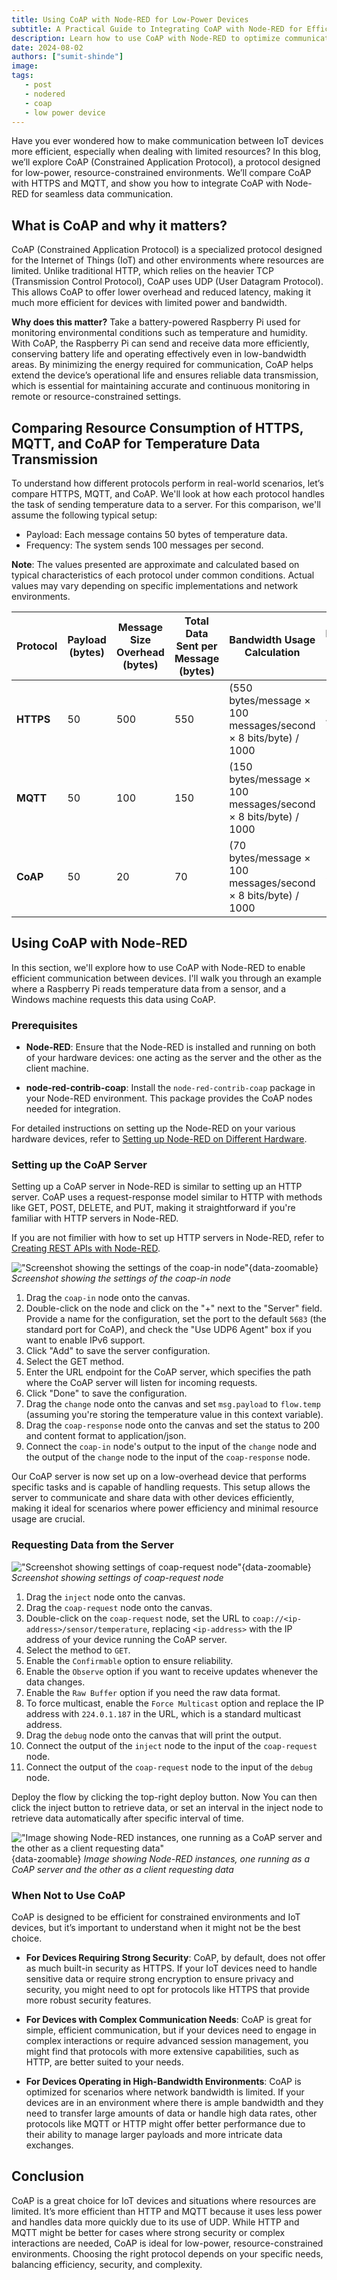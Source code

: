 ```yaml
---
title: Using CoAP with Node-RED for Low-Power Devices
subtitle: A Practical Guide to Integrating CoAP with Node-RED for Efficient IoT Communication
description: Learn how to use CoAP with Node-RED to optimize communication for low-power, resource-constrained devices.
date: 2024-08-02
authors: ["sumit-shinde"]
image:
tags:
   - post
   - nodered
   - coap
   - low power device
---
```


Have you ever wondered how to make communication between IoT devices more efficient, especially when dealing with limited resources? In this blog, we’ll explore CoAP (Constrained Application Protocol), a protocol designed for low-power, resource-constrained environments. We’ll compare CoAP with HTTPS and MQTT, and show you how to integrate CoAP with Node-RED for seamless data communication.

## What is CoAP and why it matters?

CoAP (Constrained Application Protocol) is a specialized protocol designed for the Internet of Things (IoT) and other environments where resources are limited. Unlike traditional HTTP, which relies on the heavier TCP (Transmission Control Protocol), CoAP uses UDP (User Datagram Protocol). This allows CoAP to offer lower overhead and reduced latency, making it much more efficient for devices with limited power and bandwidth.

**Why does this matter?** Take a battery-powered Raspberry Pi used for monitoring environmental conditions such as temperature and humidity. With CoAP, the Raspberry Pi can send and receive data more efficiently, conserving battery life and operating effectively even in low-bandwidth areas. By minimizing the energy required for communication, CoAP helps extend the device’s operational life and ensures reliable data transmission, which is essential for maintaining accurate and continuous monitoring in remote or resource-constrained settings.

## Comparing Resource Consumption of HTTPS, MQTT, and CoAP for Temperature Data Transmission

To understand how different protocols perform in real-world scenarios, let’s compare HTTPS, MQTT, and CoAP. We'll look at how each protocol handles the task of sending temperature data to a server. For this comparison, we'll assume the following typical setup:

- Payload: Each message contains 50 bytes of temperature data.
- Frequency: The system sends 100 messages per second.

**Note**: The values presented are approximate and calculated based on typical characteristics of each protocol under common conditions. Actual values may vary depending on specific implementations and network environments.

| Protocol | Payload (bytes) | Message Size Overhead (bytes) | Total Data Sent per Message (bytes) | Bandwidth Usage Calculation                        | Bandwidth Usage (kbps) | Latency (ms) | CPU Usage (%) | Memory Usage (MB) | Typical Use Cases                     |
|----------|------------------|-------------------------------|--------------------------------------|----------------------------------------------------|------------------------|--------------|---------------|-------------------|---------------------------------------|
| **HTTPS**| 50               | 500                           | 550                                  | (550 bytes/message × 100 messages/second × 8 bits/byte) / 1000 | 440                    | 100          | 10% to 50%           | 100               | Web Services, API Communication       |
| **MQTT** | 50               | 100                           | 150                                  | (150 bytes/message × 100 messages/second × 8 bits/byte) / 1000 | 120                    | 50           | 5% to 30%          | 50                | IoT, Telemetry, Messaging             |
| **CoAP** | 50               | 20                            | 70                                   | (70 bytes/message × 100 messages/second × 8 bits/byte) / 1000  | 56                     | 10           | 2% to 20%          | 20                | IoT, Low-Power Sensor Networks        |

## Using CoAP with Node-RED

In this section, we'll explore how to use CoAP with Node-RED to enable efficient communication between devices. I'll walk you through an example where a Raspberry Pi reads temperature data from a sensor, and a Windows machine requests this data using CoAP.

### Prerequisites

- **Node-RED**: Ensure that the Node-RED is installed and running on both of your hardware devices: one acting as the server and the other as the client machine.

- **node-red-contrib-coap**: Install the `node-red-contrib-coap` package in your Node-RED environment. This package provides the CoAP nodes needed for integration.

For detailed instructions on setting up the Node-RED on your various hardware devices, refer to [Setting up Node-RED on Different Hardware](/node-red/hardware/).

### Setting up the CoAP Server

Setting up a CoAP server in Node-RED is similar to setting up an HTTP server. CoAP uses a request-response model similar to HTTP with methods like GET, POST, DELETE, and PUT, making it straightforward if you're familiar with HTTP servers in Node-RED.

If you are not fimilier with how to set up HTTP servers in Node-RED, refer to [Creating REST APIs with Node-RED](https://flowfuse.com/node-red/integration-technologies/rest/).

!["Screenshot showing the settings of the coap-in node"](./images/coap-in-node.png "Screenshot showing the settings of the coap-in node"){data-zoomable}
_Screenshot showing the settings of the coap-in node_

1. Drag the `coap-in` node onto the canvas.
2. Double-click on the node and click on the "+" next to the "Server" field. Provide a name for the configuration, set the port to the default `5683` (the standard port for CoAP), and check the "Use UDP6 Agent" box if you want to enable IPv6 support.
3. Click "Add" to save the server configuration.
4. Select the GET method.
5. Enter the URL endpoint for the CoAP server, which specifies the path where the CoAP server will listen for incoming requests.
6. Click "Done" to save the configuration.
7. Drag the `change` node onto the canvas and set `msg.payload` to `flow.temp` (assuming you're storing the temperature value in this context variable).
8. Drag the `coap-response` node onto the canvas and set the status to 200 and content format to application/json.
9. Connect the `coap-in` node's output to the input of the `change` node and the output of the `change` node to the input of the `coap-response` node.

Our CoAP server is now set up on a low-overhead device that performs specific tasks and is capable of handling requests. This setup allows the server to communicate and share data with other devices efficiently, making it ideal for scenarios where power efficiency and minimal resource usage are crucial.

### Requesting Data from the Server

!["Screenshot showing settings of coap-request node"](./images/coap-request-node.png "Screenshot showing settings of coap-request node"){data-zoomable}
_Screenshot showing settings of coap-request node_

1. Drag the `inject` node onto the canvas.
2. Drag the `coap-request` node onto the canvas.
3. Double-click on the `coap-request` node, set the URL to `coap://<ip-address>/sensor/temperature`, replacing `<ip-address>` with the IP address of your device running the CoAP server.
4. Select the method to `GET`.
5. Enable the `Confirmable` option to ensure reliability.
6. Enable the `Observe` option if you want to receive updates whenever the data changes.
7. Enable the `Raw Buffer` option if you need the raw data format.
8. To force multicast, enable the `Force Multicast` option and replace the IP address with `224.0.1.187` in the URL, which is a standard multicast address.
9. Drag the `debug` node onto the canvas that will print the output.
10. Connect the output of the `inject` node to the input of the `coap-request` node.
11. Connect the output of the `coap-request` node to the input of the `debug` node.

Deploy the flow by clicking the top-right deploy button. Now You can then click the inject button to retrieve data, or set an interval in the inject node to retrieve data automatically after specific interval of time.

!["Image showing Node-RED instances, one running as a CoAP server and the other as a client requesting data"](./images/coap-with-node-red.gif "Image showing Node-RED instances, one running as a CoAP server and the other as a client requesting data"){data-zoomable}
_Image showing Node-RED instances, one running as a CoAP server and the other as a client requesting data_

### When Not to Use CoAP

CoAP is designed to be efficient for constrained environments and IoT devices, but it’s important to understand when it might not be the best choice.

- **For Devices Requiring Strong Security**: CoAP, by default, does not offer as much built-in security as HTTPS. If your IoT devices need to handle sensitive data or require strong encryption to ensure privacy and security, you might need to opt for protocols like HTTPS that provide more robust security features.

- **For Devices with Complex Communication Needs**: CoAP is great for simple, efficient communication, but if your devices need to engage in complex interactions or require advanced session management, you might find that protocols with more extensive capabilities, such as HTTP, are better suited to your needs.

- **For Devices Operating in High-Bandwidth Environments**: CoAP is optimized for scenarios where network bandwidth is limited. If your devices are in an environment where there is ample bandwidth and they need to transfer large amounts of data or handle high data rates, other protocols like MQTT or HTTP might offer better performance due to their ability to manage larger payloads and more intricate data exchanges.

## Conclusion

CoAP is a great choice for IoT devices and situations where resources are limited. It’s more efficient than HTTP and MQTT because it uses less power and handles data more quickly due to its use of UDP. While HTTP and MQTT might be better for cases where strong security or complex interactions are needed, CoAP is ideal for low-power, resource-constrained environments. Choosing the right protocol depends on your specific needs, balancing efficiency, security, and complexity.